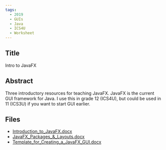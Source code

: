 ```yaml
---
tags:
  - 2019
  - GUIs
  - Java
  - ICS4U
  - Worksheet
---
```

    
## Title

Intro to JavaFX

## Abstract

Three introductory resources for teaching JavaFX. JavaFX is the current GUI framework for Java. I use this in grade 12 (ICS4U), but could be used in 11 (ICS3U) if you want to start GUI earlier. 

## Files

- [Introduction_to_JavaFX.docx](resources/2019/Christina_Kemp/Introduction_to_JavaFX.docx)
- [JavaFX_Packages_&_Layouts.docx](resources/2019/Christina_Kemp/JavaFX_Packages_&_Layouts.docx)
- [Template_for_Creating_a_JavaFX_GUI.docx](resources/2019/Christina_Kemp/Template_for_Creating_a_JavaFX_GUI.docx)
